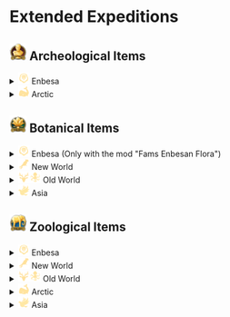 # Extended Expeditions

## <img src="./doc/archeological/icon_museum.png" alt="If you are reading this, there is an error." width="30" /> Archeological Items

<details>
  <summary><img src="./doc/expeditions/icon_session_landoflions.png" alt="If you are reading this, there is an error." width="20" /> Enbesa</summary>

- <img src="./doc/archeological/icon_journal_archeological.png" alt="If you are reading this, there is an error." width="20" /> "Archeological Research Report from Enbesa: Uncommon Artefacts"

  - <img src="./doc/archeological/icon_ring.png" alt="If you are reading this, there is an error." width="20" /> Bovine Ivory Ring
  - <img src="./doc/archeological/icon_necklace.png" alt="If you are reading this, there is an error." width="20" /> Arabesque Trinkets
  - <img src="./doc/archeological/icon_mask.png" alt="If you are reading this, there is an error." width="20" /> Painted Mask
  - <img src="./doc/archeological/icon_figure.png" alt="If you are reading this, there is an error." width="20" /> Animal Figure
  - <img src="./doc/archeological/icon_book.png" alt="If you are reading this, there is an error." width="20" /> Glory of Kings

- <img src="./doc/archeological/icon_mercier_manifesto_archeological.png" alt="If you are reading this, there is an error." width="20" /> "Archeological Research Report from Enbesa: Rare Artefacts"

  - <img src="./doc/archeological/icon_lion.png" alt="If you are reading this, there is an error." width="20" /> Lion of Selamawi
  - <img src="./doc/archeological/icon_phemba.png" alt="If you are reading this, there is an error." width="20" /> Mother and Child Figure
  - <img src="./doc/archeological/icon_terracota.png" alt="If you are reading this, there is an error." width="20" /> Striking Terracotta Figure
  - <img src="./doc/archeological/icon_obelix.png" alt="If you are reading this, there is an error." width="20" /> Arksum Obelisk
  - <img src="./doc/archeological/icon_souvenir.png" alt="If you are reading this, there is an error." width="20" /> Masu Masu's Trinket
  - <img src="./doc/archeological/icon_map.png" alt="If you are reading this, there is an error." width="20" /> Masu's Mapamundi
  - <img src="./doc/archeological/icon_carving.png" alt="If you are reading this, there is an error." width="20" /> Intricate Baked Mud Tile

</details>
<details>
    <summary><img src="./doc/expeditions/icon_session_passage.png" alt="If you are reading this, there is an error." width="20" /> Arctic</summary>

- <img src="./doc/archeological/icon_mercier_manifesto_archeological.png" alt="If you are reading this, there is an error." width="20" /> "Archeological Research Report of the Arctic: Rare Artefacts"

  - <img src="./doc/archeological/icon_security.png" alt="If you are reading this, there is an error." width="20" /> Collection Of Lost Expedition Relics
  - <img src="./doc/archeological/icon_scroll.png" alt="If you are reading this, there is an error." width="20" /> Heimskringla
  - <img src="./doc/archeological/icon_model_1.png" alt="If you are reading this, there is an error." width="20" /> Inunnguaq Inuksuk
  - <img src="./doc/archeological/icon_model_2.png" alt="If you are reading this, there is an error." width="20" /> Pirujaqarvik Inuksuk
  - <img src="./doc/archeological/icon_toy.png" alt="If you are reading this, there is an error." width="20" /> Toy Qamutiik

</details>

## <img src="./doc/botanical/icon_botanic_garden.png" alt="If you are reading this, there is an error." width="30" /> Botanical Items

<details>
  <summary><img src="./doc/expeditions/icon_session_landoflions.png" alt="If you are reading this, there is an error." width="20" /> Enbesa (Only with the mod "Fams Enbesan Flora")</summary>

- <img src="./doc/botanical/icon_journal_botanical.png" alt="If you are reading this, there is an error." width="20" /> "Botanical Research Report from Enbesa: Uncommon Plants"

  - <img src="./doc/botanical/icon_wanzaberries.png" alt="If you are reading this, there is an error." width="20" /> Old Wanza Tree
  - <img src="./doc/botanical/icon_frankincense.png" alt="If you are reading this, there is an error." width="20" /> Frankincense
  - <img src="./doc/botanical/icon_gazania.png" alt="If you are reading this, there is an error." width="20" /> Gazania
  - <img src="./doc/botanical/icon_periwinkle.png" alt="If you are reading this, there is an error." width="20" /> Cape Periwinkle

- <img src="./doc/botanical/icon_mercier_manifesto_botanical.png" alt="If you are reading this, there is an error." width="20" /> "Botanical Research Report from Enbesa: Rare Plants"

  - <img src="./doc/botanical/icon_lionsear.png" alt="If you are reading this, there is an error." width="20" /> Lion's Ear
  - <img src="./doc/botanical/icon_aloe.png" alt="If you are reading this, there is an error." width="20" /> Aloe
  - <img src="./doc/botanical/icon_custardapple.png" alt="If you are reading this, there is an error." width="20" /> Wild Custard Apple
  - <img src="./doc/botanical/icon_spurflower.png" alt="If you are reading this, there is an error." width="20" /> Spur Flower
  - <img src="./doc/botanical/icon_ironwoodolive.png" alt="If you are reading this, there is an error." width="20" /> Ironwood Olive Tree
  - <img src="./doc/botanical/icon_moringa.png" alt="If you are reading this, there is an error." width="20" /> Moringa Tree

</details>

<details>
  <summary><img src="./doc/expeditions/icon_session_southamerica.png" alt="If you are reading this, there is an error." width="20" /> New World</summary>

- <img src="./doc/botanical/icon_journal_botanical.png" alt="If you are reading this, there is an error." width="20" /> "Botanical Research Report of the New World: Uncommon Plants"

  - <img src="./doc/botanical/icon_coco_tree.png" alt="If you are reading this, there is an error." width="20" /> Coconut Palm
  - <img src="./doc/botanical/icon_hevea.png" alt="If you are reading this, there is an error." width="20" /> Hevea Tree
  - <img src="./doc/botanical/icon_palm_tree.png" alt="If you are reading this, there is an error." width="20" /> Royal Palm
  - <img src="./doc/botanical/icon_sea_lavender.png" alt="If you are reading this, there is an error." width="20" /> Sea-lavender
  - <img src="./doc/botanical/item_pillar_coral.png" alt="If you are reading this, there is an error." width="20" /> Pillar Coral
  - <img src="./doc/botanical/icon_staghorn_coral.png" alt="If you are reading this, there is an error." width="20" /> Staghorn Coral

- <img src="./doc/botanical/icon_mercier_manifesto_botanical.png" alt="If you are reading this, there is an error." width="20" /> "Botanical Research Report of the New World: Rare Plants"

  - <img src="./doc/botanical/icon_great_star_coral.png" alt="If you are reading this, there is an error." width="20" /> Great Star Coral
  - <img src="./doc/botanical/icon_star_bright_lotus.png" alt="If you are reading this, there is an error." width="20" /> Yellow Lotus
  - <img src="./doc/botanical/icon_guayacan_de_manizales.png" alt="If you are reading this, there is an error." width="20" /> Guayacan de Manizales
  - <img src="./doc/botanical/icon_giant_water_lily.png" alt="If you are reading this, there is an error." width="20" /> Giant Water Lily
  - <img src="./doc/botanical/item_metaxya.png" alt="If you are reading this, there is an error." width="20" /> Metaxya Farn
  - <img src="./doc/botanical/icon_purple_pitcher.png" alt="If you are reading this, there is an error." width="20" /> Purple Pitcher Plant
  - <img src="./doc/botanical/icon_frailejones.png" alt="If you are reading this, there is an error." width="20" /> Espeletia
  - <img src="./doc/botanical/icon_queen_of_andes.png" alt="If you are reading this, there is an error." width="20" /> Queen of the Andes
  - <img src="./doc/botanical/icon_lianas.png" alt="If you are reading this, there is an error." width="20" /> Sea Heart Liana

</details>

<details>
  <summary><img src="./doc/expeditions/icon_session_moderate.png" alt="If you are reading this, there is an error." width="20" /><img src="./doc/expeditions/icon_session_sunken_treasure.png" alt="If you are reading this, there is an error." width="20" /> Old World</summary>

- <img src="./doc/botanical/icon_journal_botanical.png" alt="If you are reading this, there is an error." width="20" /> "Botanical Research Report of the Old World: Uncommon Plants"

  - <img src="./doc/botanical/icon_reeds.png" alt="If you are reading this, there is an error." width="20" /> Common Reed
  - <img src="./doc/botanical/icon_rocky_mountain_fir.png" alt="If you are reading this, there is an error." width="20" /> Subalpine Fir
  - <img src="./doc/botanical/icon_foxglove.png" alt="If you are reading this, there is an error." width="20" /> Foxglove
  - <img src="./doc/botanical/icon_dandelion.png" alt="If you are reading this, there is an error." width="20" /> Dandelion
  - <img src="./doc/botanical/icon_peppermint.png" alt="If you are reading this, there is an error." width="20" /> Peppermint
  - <img src="./doc/botanical/icon_hemp.png" alt="If you are reading this, there is an error." width="20" /> Hemp
  - <img src="./doc/botanical/icon_poppy.png" alt="If you are reading this, there is an error." width="20" /> Poopy
  - <img src="./doc/botanical/icon_saxifraga.png" alt="If you are reading this, there is an error." width="20" /> Purple Saxifage
  - <img src="./doc/botanical/icon_lilies.png" alt="If you are reading this, there is an error." width="20" /> Water Lily
  - <img src="./doc/botanical/icon_salvia.png" alt="If you are reading this, there is an error." width="20" /> Meadow Sage

</details>

<details>
  <summary><img src="./doc/expeditions/icon_session_asia.png" alt="If you are reading this, there is an error." width="20" /> Asia</summary>

- <img src="./doc/botanical/icon_journal_botanical.png" alt="If you are reading this, there is an error." width="20" /> "Botanical Research Report from Asia: Uncommon Plants"

  - <img src="./doc/botanical/icon_vines.png" alt="If you are reading this, there is an error." width="20" /> Morning Glory
  - <img src="./doc/botanical/icon_cherry_blossom.png" alt="If you are reading this, there is an error." width="20" /> Oriental Cherry
  - <img src="./doc/botanical/icon_rhododendron.png" alt="If you are reading this, there is an error." width="20" /> Rhododendron
  - <img src="./doc/botanical/item_papyrus.png" alt="If you are reading this, there is an error." width="20" /> Papyrus
  - <img src="./doc/botanical/item_water_hyacinth.png" alt="If you are reading this, there is an error." width="20" /> Water Hyacinth
  - <img src="./doc/botanical/icon_downy_jasmine.png" alt="If you are reading this, there is an error." width="20" /> Star Jasmine
  - <img src="./doc/botanical/icon_magnolia_champaca.png" alt="If you are reading this, there is an error." width="20" /> Champak
  - <img src="./doc/botanical/icon_tulsi.png" alt="If you are reading this, there is an error." width="20" /> Tulsi

</details>

## <img src="./doc/zoological/icon_zoo.png" alt="If you are reading this, there is an error." width="30" /> Zoological Items

<details>
  <summary><img src="./doc/expeditions/icon_session_landoflions.png" alt="If you are reading this, there is an error." width="20" /> Enbesa</summary>

- <img src="./doc/zoological/icon_journal_zoological.png" alt="If you are reading this, there is an error." width="20" /> "Zoological Research Trip to Enbesa: Uncommon Animals"

  - <img src="./doc/zoological/icon_dromedary.png" alt="If you are reading this, there is an error." width="20" /> Dromedary
  - <img src="./doc/zoological/icon_enbesan_wolf.png" alt="If you are reading this, there is an error." width="20" /> Enbesan Wolf
  - <img src="./doc/zoological/icon_bale_two_horned_chameleon.png" alt="If you are reading this, there is an error." width="20" /> Two-Horned Chameleon
  - <img src="./doc/zoological/icon_zebra.png" alt="If you are reading this, there is an error." width="20" /> Imperial Zebra
  - <img src="./doc/zoological/icon_wild_dog.png" alt="If you are reading this, there is an error." width="20" /> Wild Dog
  - <img src="./doc/zoological/icon_spider.png" alt="If you are reading this, there is an error." width="20" /> Curly-Hair Tarantula
  - <img src="./doc/zoological/icon_ostrich.png" alt="If you are reading this, there is an error." width="20" /> Ostrich
  - <img src="./doc/zoological/icon_flamingo.png" alt="If you are reading this, there is an error." width="20" /> Flamingo

- <img src="./doc/zoological/icon_mercier_manifesto_zoological.png" alt="If you are reading this, there is an error." width="20" /> "Zoological Research Report from Enbesa: Rare Animals"

  - <img src="./doc/zoological/icon_grey_crowned_crane.png" alt="If you are reading this, there is an error." width="20" /> Grey Crowned Crane
  - <img src="./doc/zoological/icon_mountain_nyala.png" alt="If you are reading this, there is an error." width="20" /> Mountain Nyala
  - <img src="./doc/zoological/icon_oryx.png" alt="If you are reading this, there is an error." width="20" /> Oryxe
  - <img src="./doc/zoological/icon_spotted_hyena.png" alt="If you are reading this, there is an error." width="20" /> Spotted Hyena
  - <img src="./doc/zoological/icon_wildebeest.png" alt="If you are reading this, there is an error." width="20" /> Wildebeest
  - <img src="./doc/zoological/icon_impala.png" alt="If you are reading this, there is an error." width="20" /> Impala
  - <img src="./doc/zoological/icon_caracal.png" alt="If you are reading this, there is an error." width="20" /> Caracal
  - <img src="./doc/zoological/icon_fennec.png" alt="If you are reading this, there is an error." width="20" /> Feccec
  - <img src="./doc/zoological/icon_scorpion.png" alt="If you are reading this, there is an error." width="20" /> Emperor Scorpion
  - <img src="./doc/zoological/icon_snake.png" alt="If you are reading this, there is an error." width="20" /> Spitting Cobra
  - <img src="./doc/zoological/icon_bat_eared_fennec.png" alt="If you are reading this, there is an error." width="20" /> Bat-Eared Fennec

</details>

<details>
  <summary><img src="./doc/expeditions/icon_session_southamerica.png" alt="If you are reading this, there is an error." width="20" /> New World</summary>

- <img src="./doc/zoological/icon_journal_zoological.png" alt="If you are reading this, there is an error." width="20" /> "Zoological Research Report of the New World: Uncommon Animals"

  - <img src="./doc/zoological/icon_mantaray.png" alt="If you are reading this, there is an error." width="20" /> Manta Ray
  - <img src="./doc/zoological/icon_lionfish.png" alt="If you are reading this, there is an error." width="20" /> Lionfish
  - <img src="./doc/zoological/icon_seahorses.png" alt="If you are reading this, there is an error." width="20" /> Seahorses
  - <img src="./doc/zoological/icon_turtle.png" alt="If you are reading this, there is an error." width="20" /> Green Turtle
  - <img src="./doc/zoological/icon_alpacca.png" alt="If you are reading this, there is an error." width="20" /> Alpaca
  - <img src="./doc/zoological/icon_vulture_ver2.png" alt="If you are reading this, there is an error." width="20" /> Condor

- <img src="./doc/zoological/icon_mercier_manifesto_zoological.png" alt="If you are reading this, there is an error." width="20" /> "Zoological Research Report of the New World: Rare Animals"

  - <img src="./doc/zoological/icon_dolphin.png" alt="If you are reading this, there is an error." width="20" /> Bottlenose Dolphin
  - <img src="./doc/zoological/icon_balloonfish.png" alt="If you are reading this, there is an error." width="20" /> Balloon Fish
  - <img src="./doc/zoological/icon_black_cockatoo.png" alt="If you are reading this, there is an error." width="20" /> Glossy Black Cockatoo
  - <img src="./doc/zoological/icon_puma.png" alt="If you are reading this, there is an error." width="20" /> Puma
  - <img src="./doc/zoological/icon_jaguar.png" alt="If you are reading this, there is an error." width="20" /> Jaguar
  - <img src="./doc/zoological/icon_pelican.png" alt="If you are reading this, there is an error." width="20" /> Pelican
  - <img src="./doc/zoological/icon_black_caiman.png" alt="If you are reading this, there is an error." width="20" /> Black Caiman

</details>

<details>
  <summary><img src="./doc/expeditions/icon_session_moderate.png" alt="If you are reading this, there is an error." width="20" /><img src="./doc/expeditions/icon_session_sunken_treasure.png" alt="If you are reading this, there is an error." width="20" /> Old World</summary>

- <img src="./doc/zoological/icon_journal_zoological.png" alt="If you are reading this, there is an error." width="20" /> "Zoological Research Report of the Old World: Uncommon Animals"

  - <img src="./doc/zoological/icon_pigs.png" alt="If you are reading this, there is an error." width="20" /> Domestic Pig
  - <img src="./doc/zoological/icon_chicken.png" alt="If you are reading this, there is an error." width="20" /> Chicken
  - <img src="./doc/zoological/icon_horse.png" alt="If you are reading this, there is an error." width="20" /> Horse
  - <img src="./doc/zoological/icon_cattle.png" alt="If you are reading this, there is an error." width="20" /> Cattle
  - <img src="./doc/zoological/icon_sheep.png" alt="If you are reading this, there is an error." width="20" /> Sheap
  - <img src="./doc/zoological/icon_goat.png" alt="If you are reading this, there is an error." width="20" /> Goat
  - <img src="./doc/zoological/icon_brown_bear.png" alt="If you are reading this, there is an error." width="20" /> Brown Bear
  - <img src="./doc/zoological/icon_black_bear.png" alt="If you are reading this, there is an error." width="20" /> Black Bear

- <img src="./doc/zoological/icon_mercier_manifesto_zoological.png" alt="If you are reading this, there is an error." width="20" /> "Zoological Research Report of the Old World: Rare Animals"

  - <img src="./doc/zoological/icon_blob_fish.png" alt="If you are reading this, there is an error." width="20" /> Blobfish
  - <img src="./doc/zoological/icon_helmet_jellyfish.png" alt="If you are reading this, there is an error." width="20" /> Helmet Jellyfish
  - <img src="./doc/zoological/icon_orca.png" alt="If you are reading this, there is an error." width="20" /> Orca
  - <img src="./doc/zoological/icon_swordfish.png" alt="If you are reading this, there is an error." width="20" /> Swordfish
  - <img src="./doc/zoological/icon_elk.png" alt="If you are reading this, there is an error." width="20" /> Elk

</details>

<details>
    <summary><img src="./doc/expeditions/icon_session_passage.png" alt="If you are reading this, there is an error." width="20" /> Arctic</summary>

- <img src="./doc/zoological/icon_mercier_manifesto_zoological.png" alt="If you are reading this, there is an error." width="20" /> "Zoological Research Report of the Arctic: Rare Animals"

  - <img src="./doc/zoological/icon_arctic_wolf.png" alt="If you are reading this, there is an error." width="20" /> Arctic Wolf
  - <img src="./doc/zoological/icon_musk_oxen.png" alt="If you are reading this, there is an error." width="20" /> Musk Ox
  - <img src="./doc/zoological/icon_reindeer.png" alt="If you are reading this, there is an error." width="20" /> Boreal Carobou

</details>

<details>
  <summary><img src="./doc/expeditions/icon_session_asia.png" alt="If you are reading this, there is an error." width="20" /> Asia</summary>

- <img src="./doc/zoological/icon_journal_zoological.png" alt="If you are reading this, there is an error." width="20" /> "Zoological Research Report from Asia: Uncommon Animals"

  - <img src="./doc/zoological/icon_chital.png" alt="If you are reading this, there is an error." width="20" /> Chital
  - <img src="./doc/zoological/icon_crocodile.png" alt="If you are reading this, there is an error." width="20" /> Crocodile
  - <img src="./doc/zoological/icon_peacock.png" alt="If you are reading this, there is an error." width="20" /> Peacock
  - <img src="./doc/zoological/icon_waterbuffalo.png" alt="If you are reading this, there is an error." width="20" /> Eastern Water Buffalo

- <img src="./doc/zoological/icon_mercier_manifesto_zoological.png" alt="If you are reading this, there is an error." width="20" /> "Zoological Research Report from Asia: Rare Animals"

  - <img src="./doc/zoological/icon_tiger.png" alt="If you are reading this, there is an error." width="20" /> Tiger
  - <img src="./doc/zoological/icon_glowfish_01.png" alt="If you are reading this, there is an error." width="20" /> Deep-Sea Dragonfish
  - <img src="./doc/zoological/icon_glowfish_02.png" alt="If you are reading this, there is an error." width="20" /> Unknown Luminescent Fish
  - <img src="./doc/zoological/icon_glowfish_03.png" alt="If you are reading this, there is an error." width="20" /> Firefly Squid

</details>
